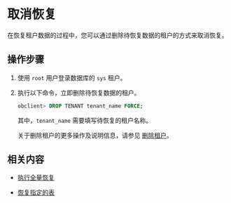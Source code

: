 取消恢复 
=========================

在恢复租户数据的过程中，您可以通过删除待恢复数据的租户的方式来取消恢复。

操作步骤 
-------------------------

1. 使用 `root` 用户登录数据库的 `sys` 租户。

   

2. 执行以下命令，立即删除待恢复数据的租户。

   ```sql
   obclient> DROP TENANT tenant_name FORCE;
   ```

   

   其中，`tenant_name` 需要填写待恢复的租户名称。

   关于删除租户的更多操作及说明信息，请参见 [删除租户](../../../200.basic-database-management/400.manage-tenants/400.administrator-guide-manage-tenants/400.delete-a-tenant.md)。
   




相关内容 
-------------------------

* [执行全量恢复](../400.data-recovery/200.perform-full-recovery.md)

  

* [恢复指定的表](../400.data-recovery/300.recover-a-specified-table.md)

  



